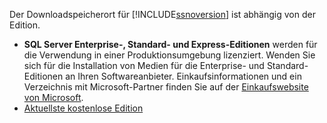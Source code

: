 Der Downloadspeicherort für [!INCLUDE[ssnoversion](ssnoversion-md.md)] ist abhängig von der Edition.


* **SQL Server Enterprise-, Standard- und Express-Editionen** werden für die Verwendung in einer Produktionsumgebung lizenziert. Wenden Sie sich für die Installation von Medien für die Enterprise- und Standard-Editionen an Ihren Softwareanbieter. Einkaufsinformationen und ein Verzeichnis mit Microsoft-Partner finden Sie auf der [Einkaufswebsite von Microsoft](https://www.microsoft.com/sql-server/). 
* [Aktuellste kostenlose Edition](https://www.microsoft.com/sql-server/sql-server-downloads)
